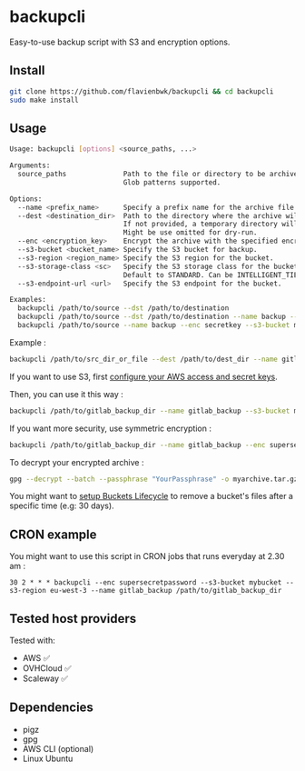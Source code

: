 # backupcli

Easy-to-use backup script with S3 and encryption options.

## Install

```bash
git clone https://github.com/flavienbwk/backupcli && cd backupcli
sudo make install
```

## Usage

```bash
Usage: backupcli [options] <source_paths, ...>

Arguments:
  source_paths              Path to the file or directory to be archived.
                            Glob patterns supported.

Options:
  --name <prefix_name>      Specify a prefix name for the archive file.
  --dest <destination_dir>  Path to the directory where the archive will be saved.
                            If not provided, a temporary directory will be used.
                            Might be use omitted for dry-run.
  --enc <encryption_key>    Encrypt the archive with the specified encryption key.
  --s3-bucket <bucket_name> Specify the S3 bucket for backup.
  --s3-region <region_name> Specify the S3 region for the bucket.
  --s3-storage-class <sc>   Specify the S3 storage class for the bucket.
                            Default to STANDARD. Can be INTELLIGENT_TIERING, STANDARD_IA, GLACIER...
  --s3-endpoint-url <url>   Specify the S3 endpoint for the bucket.

Examples:
  backupcli /path/to/source --dst /path/to/destination
  backupcli /path/to/source --dst /path/to/destination --name backup --enc secretkey
  backupcli /path/to/source --name backup --enc secretkey --s3-bucket mybucket --s3-region us-east-1
```

Example :

```bash
backupcli /path/to/src_dir_or_file --dest /path/to/dest_dir --name gitlab_backup
```

If you want to use S3, first [configure your AWS access and secret keys](https://docs.aws.amazon.com/sdk-for-go/v1/developer-guide/configuring-sdk.html#specifying-credentials).

Then, you can use it this way :

```bash
backupcli /path/to/gitlab_backup_dir --name gitlab_backup --s3-bucket mybucket --s3-region eu-west-3
```

If you want more security, use symmetric encryption :

```bash
backupcli /path/to/gitlab_backup_dir --name gitlab_backup --enc supersecretpassword --s3-bucket mybucket --s3-region eu-west-3
```

To decrypt your encrypted archive :

```bash
gpg --decrypt --batch --passphrase "YourPassphrase" -o myarchive.tar.gz myarchive.tar.gz.gpg
```

You might want to [setup Buckets Lifecycle](https://docs.aws.amazon.com/AmazonS3/latest/userguide/lifecycle-expire-general-considerations.html) to remove a bucket's files after a specific time (e.g: 30 days).

## CRON example

You might want to use this script in CRON jobs that runs everyday at 2.30 am :

```cron
30 2 * * * backupcli --enc supersecretpassword --s3-bucket mybucket --s3-region eu-west-3 --name gitlab_backup /path/to/gitlab_backup_dir
```

## Tested host providers

Tested with:

- AWS ✅
- OVHCloud ✅
- Scaleway ✅

## Dependencies

- pigz
- gpg
- AWS CLI (optional)
- Linux Ubuntu
